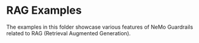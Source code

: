 # RAG Examples

The examples in this folder showcase various features of NeMo Guardrails related to RAG (Retrieval Augmented Generation).
